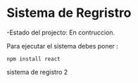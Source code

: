 <h1>Sistema de Regristro</h1>

-Estado del projecto: En contruccion.

Para ejecutar el sistema debes poner :

```npm install react```

sistema de registro 2
